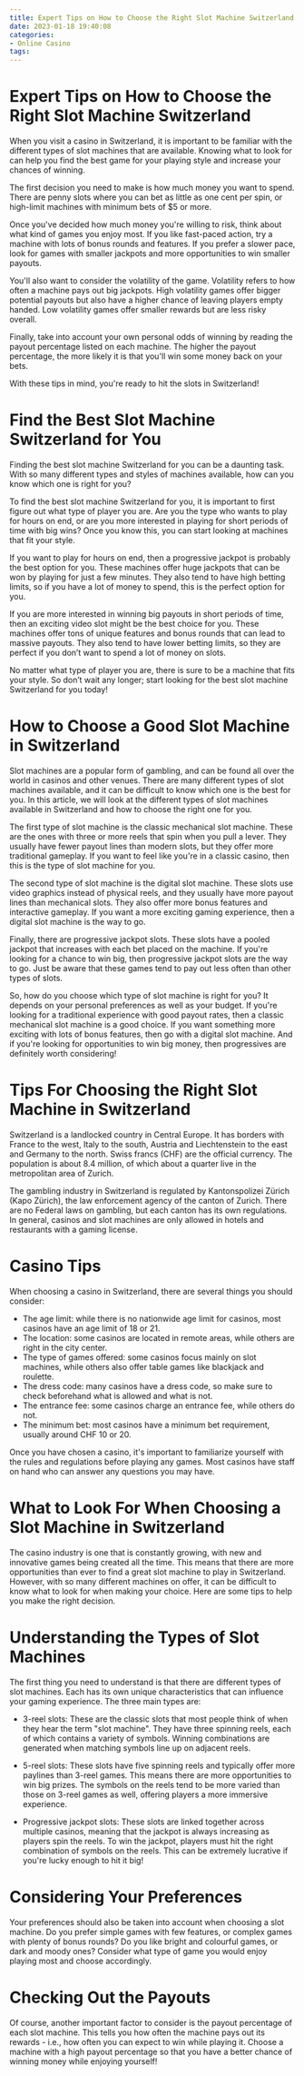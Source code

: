 ```yaml
---
title: Expert Tips on How to Choose the Right Slot Machine Switzerland 
date: 2023-01-18 19:40:08
categories:
- Online Casino
tags:
---
```



#  Expert Tips on How to Choose the Right Slot Machine Switzerland 

When you visit a casino in Switzerland, it is important to be familiar with the different types of slot machines that are available. Knowing what to look for can help you find the best game for your playing style and increase your chances of winning.

The first decision you need to make is how much money you want to spend. There are penny slots where you can bet as little as one cent per spin, or high-limit machines with minimum bets of $5 or more.

Once you've decided how much money you're willing to risk, think about what kind of games you enjoy most. If you like fast-paced action, try a machine with lots of bonus rounds and features. If you prefer a slower pace, look for games with smaller jackpots and more opportunities to win smaller payouts.

You'll also want to consider the volatility of the game. Volatility refers to how often a machine pays out big jackpots. High volatility games offer bigger potential payouts but also have a higher chance of leaving players empty handed. Low volatility games offer smaller rewards but are less risky overall.

Finally, take into account your own personal odds of winning by reading the payout percentage listed on each machine. The higher the payout percentage, the more likely it is that you'll win some money back on your bets.

With these tips in mind, you're ready to hit the slots in Switzerland!

#  Find the Best Slot Machine Switzerland for You 

Finding the best slot machine Switzerland for you can be a daunting task. With so many different types and styles of machines available, how can you know which one is right for you?

To find the best slot machine Switzerland for you, it is important to first figure out what type of player you are. Are you the type who wants to play for hours on end, or are you more interested in playing for short periods of time with big wins? Once you know this, you can start looking at machines that fit your style.

If you want to play for hours on end, then a progressive jackpot is probably the best option for you. These machines offer huge jackpots that can be won by playing for just a few minutes. They also tend to have high betting limits, so if you have a lot of money to spend, this is the perfect option for you.

If you are more interested in winning big payouts in short periods of time, then an exciting video slot might be the best choice for you. These machines offer tons of unique features and bonus rounds that can lead to massive payouts. They also tend to have lower betting limits, so they are perfect if you don’t want to spend a lot of money on slots.

No matter what type of player you are, there is sure to be a machine that fits your style. So don’t wait any longer; start looking for the best slot machine Switzerland for you today!

#  How to Choose a Good Slot Machine in Switzerland 

Slot machines are a popular form of gambling, and can be found all over the world in casinos and other venues. There are many different types of slot machines available, and it can be difficult to know which one is the best for you. In this article, we will look at the different types of slot machines available in Switzerland and how to choose the right one for you.

The first type of slot machine is the classic mechanical slot machine. These are the ones with three or more reels that spin when you pull a lever. They usually have fewer payout lines than modern slots, but they offer more traditional gameplay. If you want to feel like you're in a classic casino, then this is the type of slot machine for you.

The second type of slot machine is the digital slot machine. These slots use video graphics instead of physical reels, and they usually have more payout lines than mechanical slots. They also offer more bonus features and interactive gameplay. If you want a more exciting gaming experience, then a digital slot machine is the way to go.

Finally, there are progressive jackpot slots. These slots have a pooled jackpot that increases with each bet placed on the machine. If you're looking for a chance to win big, then progressive jackpot slots are the way to go. Just be aware that these games tend to pay out less often than other types of slots.

So, how do you choose which type of slot machine is right for you? It depends on your personal preferences as well as your budget. If you're looking for a traditional experience with good payout rates, then a classic mechanical slot machine is a good choice. If you want something more exciting with lots of bonus features, then go with a digital slot machine. And if you're looking for opportunities to win big money, then progressives are definitely worth considering!

#  Tips For Choosing the Right Slot Machine in Switzerland 

Switzerland is a landlocked country in Central Europe. It has borders with France to the west, Italy to the south, Austria and Liechtenstein to the east and Germany to the north. Swiss francs (CHF) are the official currency. The population is about 8.4 million, of which about a quarter live in the metropolitan area of Zurich.

The gambling industry in Switzerland is regulated by Kantonspolizei Zürich (Kapo Zürich), the law enforcement agency of the canton of Zurich. There are no Federal laws on gambling, but each canton has its own regulations. In general, casinos and slot machines are only allowed in hotels and restaurants with a gaming license. 

# Casino Tips

When choosing a casino in Switzerland, there are several things you should consider: 
- The age limit: while there is no nationwide age limit for casinos, most casinos have an age limit of 18 or 21. 
- The location: some casinos are located in remote areas, while others are right in the city center. 
- The type of games offered: some casinos focus mainly on slot machines, while others also offer table games like blackjack and roulette. 
- The dress code: many casinos have a dress code, so make sure to check beforehand what is allowed and what is not. 
- The entrance fee: some casinos charge an entrance fee, while others do not. 
- The minimum bet: most casinos have a minimum bet requirement, usually around CHF 10 or 20. 

Once you have chosen a casino, it's important to familiarize yourself with the rules and regulations before playing any games. Most casinos have staff on hand who can answer any questions you may have.

#  What to Look For When Choosing a Slot Machine in Switzerland

The casino industry is one that is constantly growing, with new and innovative games being created all the time. This means that there are more opportunities than ever to find a great slot machine to play in Switzerland. However, with so many different machines on offer, it can be difficult to know what to look for when making your choice. Here are some tips to help you make the right decision.

# Understanding the Types of Slot Machines

The first thing you need to understand is that there are different types of slot machines. Each has its own unique characteristics that can influence your gaming experience. The three main types are:

* 3-reel slots: These are the classic slots that most people think of when they hear the term "slot machine". They have three spinning reels, each of which contains a variety of symbols. Winning combinations are generated when matching symbols line up on adjacent reels.

* 5-reel slots: These slots have five spinning reels and typically offer more paylines than 3-reel games. This means there are more opportunities to win big prizes. The symbols on the reels tend to be more varied than those on 3-reel games as well, offering players a more immersive experience.

* Progressive jackpot slots: These slots are linked together across multiple casinos, meaning that the jackpot is always increasing as players spin the reels. To win the jackpot, players must hit the right combination of symbols on the reels. This can be extremely lucrative if you're lucky enough to hit it big!

# Considering Your Preferences

Your preferences should also be taken into account when choosing a slot machine. Do you prefer simple games with few features, or complex games with plenty of bonus rounds? Do you like bright and colourful games, or dark and moody ones? Consider what type of game you would enjoy playing most and choose accordingly.

# Checking Out the Payouts

Of course, another important factor to consider is the payout percentage of each slot machine. This tells you how often the machine pays out its rewards - i.e., how often you can expect to win while playing it. Choose a machine with a high payout percentage so that you have a better chance of winning money while enjoying yourself!